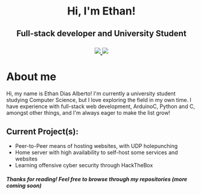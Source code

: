 <div align="center">
  <h1> Hi, I'm Ethan! </h1>
  <h2> Full-stack developer and University Student
  <p>
    <a href="https://github.com/EDiasAlberto">
      <img src="https://img.shields.io/github/followers/EDiasAlberto?label=Follow&style=social" />
    </a>
    <a href="https://github.com/EDiasAlberto">
      <img src="https://komarev.com/ghpvc/?username=EDiasALberto&color=brightgreen" />
    </a>
  </p>
</div>

# About me
Hi, my name is Ethan Dias Alberto! I'm currently a university student studying Computer Science, but I love exploring the field in my own time.
I have experience with full-stack web development, ArduinoC, Python and C, amongst other things, and I'm always eager to make the list grow! 

## Current Project(s):
- Peer-to-Peer means of hosting websites, with UDP holepunching
- Home server with high availability to self-host some services and websites
- Learning offensive cyber security through HackTheBox

##### Thanks for reading! Feel free to browse through my repositories (more coming soon)
